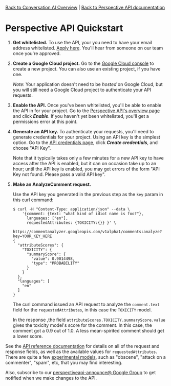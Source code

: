 [Back to Conversation AI Overview](https://conversationai.github.io/) | [Back to Perspective API documentation](https://github.com/conversationai/perspectiveapi/blob/master/README.md)

# Perspective API Quickstart

1.  **Get whitelisted.** To use the API, your you need to have your email
    address whitelisted. [Apply here](https://www.perspectiveapi.com/). You'll
    hear from someone on our team once you're approved.

2.  **Create a Google Cloud project.** Go to the [Google Cloud
    console](https://console.developers.google.com/) to create a new project.
    You can also use an existing project, if you have one.

    *Note*: Your application doesn't need to be *hosted* on Google Cloud, but
    you will still need a Google Cloud project to authenticate your API
    requests.

3.  **Enable the API.** Once you've been whitelisted, you'll be able to enable
    the API in for your project. Go to the [Perspective API's overview
    page](https://console.developers.google.com/apis/api/commentanalyzer.googleapis.com/overview)
    and click **_Enable_**. If you haven't yet been whitelisted, you'll get a
    permissions error at this point.
    
4.  **Generate an API key.** To authenticate your requests, you'll need to
    generate credentials for your project. Using an API key is the simplest
    option. Go to the [API credentials
    page](https://console.developers.google.com/apis/credentials), click
    **_Create credentials_**, and choose "API Key".
    
    Note that it typically takes only a few minutes for a new API key to 
    have access after the API is enabled, but it can on occasion 
    take up to an hour; until the API key is enabled, you may get errors of
    the form "API Key not found. Please pass a valid API key".

5.  **Make an AnalyzeComment request.**

    Use the API key you generated in the previous step as the `key` param in
    this curl command:

    ```shell
    $ curl -H "Content-Type: application/json" --data \
        '{comment: {text: "what kind of idiot name is foo?"},
          languages: ["en"],
          requestedAttributes: {TOXICITY:{}} }' \
        https://commentanalyzer.googleapis.com/v1alpha1/comments:analyze?key=YOUR_KEY_HERE
    {
      "attributeScores": {
        "TOXICITY": {
          "summaryScore": {
            "value": 0.9014498,
            "type": "PROBABILITY"
          }
        }
      },
      "languages": [
        "en"
      ]
    }
    ```

    The curl command issued an API request to analyze the `comment.text` field
    for the `requestedAttributes`, in this case the `TOXICITY` model.

    In the response ,the field `attributeScores.TOXICITY.summaryScore.value`
    gives the toxicity model's score for the comment. In this case, the comment
    got a 0.9 out of 1.0. A less mean-spirited comment should get a lower score.
    
See the [API reference documentation](api_reference.md) for details on all of
the request and response fields, as well as the available values for
`requestedAttributes`. There are quite a few
[experimental models](https://github.com/conversationai/perspectiveapi/blob/master/api_reference.md#models),
such as "obscene", "attack on a commenter", "spam", etc, that you may find
interesting.

Also, subscribe to our
[perspectiveapi-announce@ Google Group](https://groups.google.com/forum/#!forum/perspective-announce/join) to
get notified when we make changes to the API.
